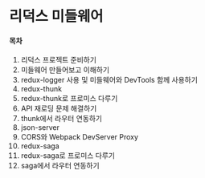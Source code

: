 # 리덕스 미들웨어

#### 목차
1. 리덕스 프로젝트 준비하기
2. 미들웨어 만들어보고 이해하기
3. redux-logger 사용 및 미들웨어와 DevTools 함께 사용하기
4. redux-thunk
5. redux-thunk로 프로미스 다루기
6. API 재로딩 문제 해결하기
7. thunk에서 라우터 연동하기
8. json-server
9. CORS와 Webpack DevServer Proxy
10. redux-saga
11. redux-saga로 프로미스 다루기
12. saga에서 라우터 연동하기